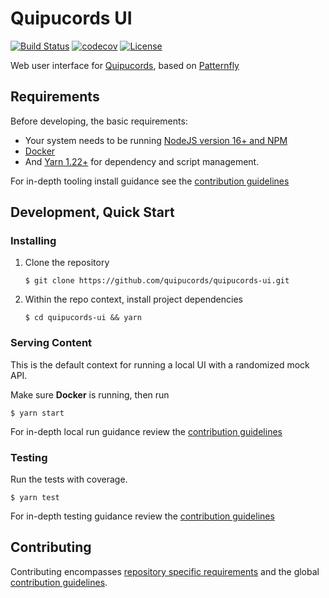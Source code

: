 # Quipucords UI
[![Build Status](https://github.com/quipucords/quipucords-ui/actions/workflows/integration.yml/badge.svg)](https://github.com/quipucords/quipucords-ui/actions/workflows/integration.yml)
[![codecov](https://codecov.io/gh/quipucords/quipucords-ui/branch/master/graph/badge.svg)](https://codecov.io/gh/quipucords/quipucords-ui)
[![License](https://img.shields.io/github/license/quipucords/quipucords-ui.svg)](https://github.com/quipucords/quipucords-ui/blob/master/LICENSE)

Web user interface for [Quipucords](https://github.com/quipucords/quipucords), based on [Patternfly](https://www.patternfly.org/)

## Requirements
Before developing, the basic requirements:
   * Your system needs to be running [NodeJS version 16+ and NPM](https://nodejs.org/)
   * [Docker](https://docs.docker.com/engine/install/)
   * And [Yarn 1.22+](https://yarnpkg.com) for dependency and script management.

For in-depth tooling install guidance see the [contribution guidelines](./CONTRIBUTING.md#Install)

## Development, Quick Start

### Installing
  1. Clone the repository
     ```
     $ git clone https://github.com/quipucords/quipucords-ui.git
     ```

  1. Within the repo context, install project dependencies
     ```
     $ cd quipucords-ui && yarn
     ```

### Serving Content
This is the default context for running a local UI with a randomized mock API. 

Make sure **Docker** is running, then run
  ```
  $ yarn start
  ```

For in-depth local run guidance review the [contribution guidelines](./CONTRIBUTING.md#Serving%20Content)

### Testing
Run the tests with coverage.

  ```
  $ yarn test
  ```
  
For in-depth testing guidance review the [contribution guidelines](./CONTRIBUTING.md#Testing)

## Contributing
Contributing encompasses [repository specific requirements](./CONTRIBUTING.md) and the global [contribution guidelines](https://github.com/quipucords/quipucords/blob/master/CONTRIBUTING.md).
